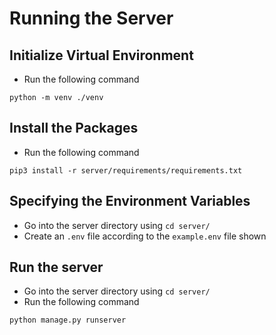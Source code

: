 # Running the Server

## Initialize Virtual Environment
- Run the following command
```
python -m venv ./venv
```

## Install the Packages
- Run the following command
```
pip3 install -r server/requirements/requirements.txt
```
## Specifying the Environment Variables
- Go into the server directory using `cd server/`
- Create an `.env` file according to the `example.env` file shown

## Run the server
- Go into the server directory using `cd server/`
- Run the following command
```
python manage.py runserver
```
